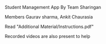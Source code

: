 Student Management App By
Team Sharingan

Members Gaurav sharma, Ankit Chaurasia

Read "Additional Material/Instructions.pdf"

Recorded videos are also present to help